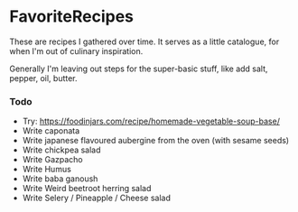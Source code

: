 # FavoriteRecipes
These are recipes I gathered over time. It serves as a little catalogue, for when I'm out of culinary inspiration.

Generally I'm leaving out steps for the super-basic stuff, like add salt, pepper, oil, butter.



### Todo
* Try: https://foodinjars.com/recipe/homemade-vegetable-soup-base/
* Write caponata
* Write japanese flavoured aubergine from the oven (with sesame seeds)
* Write chickpea salad
* Write Gazpacho
* Write Humus
* Write baba ganoush
* Write Weird beetroot herring salad
* Write Selery / Pineapple / Cheese salad
